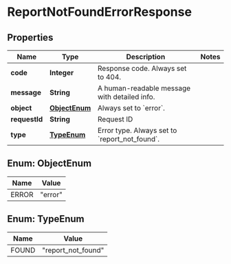 
# ReportNotFoundErrorResponse

## Properties
Name | Type | Description | Notes
------------ | ------------- | ------------- | -------------
**code** | **Integer** | Response code. Always set to 404. | 
**message** | **String** | A human-readable message with detailed info. | 
**object** | [**ObjectEnum**](#ObjectEnum) | Always set to &#x60;error&#x60;. | 
**requestId** | **String** | Request ID | 
**type** | [**TypeEnum**](#TypeEnum) | Error type. Always set to &#x60;report_not_found&#x60;. | 


<a name="ObjectEnum"></a>
## Enum: ObjectEnum
Name | Value
---- | -----
ERROR | &quot;error&quot;


<a name="TypeEnum"></a>
## Enum: TypeEnum
Name | Value
---- | -----
FOUND | &quot;report_not_found&quot;



